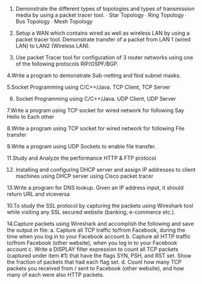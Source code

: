 1. Demonstrate the different types of topologies and types of  transmission media by using a packet tracer tool. 
∙ Star Topology 
∙ Ring Topology 
∙ Bus Topology 
∙ Mesh Topology



2. Setup a WAN which contains wired as well as wireless LAN by using  a packet tracer tool. Demonstrate transfer of a packet from LAN 1  (wired LAN) to LAN2 (Wireless LAN).



3. Use packet Tracer tool for configuration of 3 router networks using  one of the following protocols RIP/OSPF/BGP.



4.Write a program to demonstrate Sub-netting and find subnet masks.



5.Socket Programming using C/C++/Java. 
TCP Client, TCP Server



6. Socket Programming using C/C++/Java. 
UDP Client, UDP Server



7.Write a program using TCP socket for wired network for following  Say Hello to Each other



8.Write a program using TCP socket for wired network for following  File transfer



9.Write a program using UDP Sockets to enable file transfer.



11.Study and Analyze the performance HTTP & FTP protocol



12. Installing and configuring DHCP server and assign IP addresses to  client machines using DHCP server using Cisco packet tracer



13.Write a program for DNS lookup. Given an IP address input, it should  return URL and viceversa



10.To study the SSL protocol by capturing the packets using Wireshark  tool while visiting any SSL secured website (banking, e-commerce  etc.).



14.Capture packets using Wireshark and accomplish the following and  save the 
output in file: 
	a. Capture all TCP traffic to/from Facebook, during the time when you  log in to your 
	Facebook account 
	b. Capture all HTTP traffic to/from Facebook (other website), when  you log in to your 
	Facebook account 
	c. Write a DISPLAY filter expression to count all TCP packets 
	(captured under item #1) that have the flags SYN, PSH, and RST set. Show the fraction of  packets that had 
	each flag set. 
	d. Count how many TCP packets you received from / sent to Facebook  (other 
	website), and how many of each were also HTTP packets.



